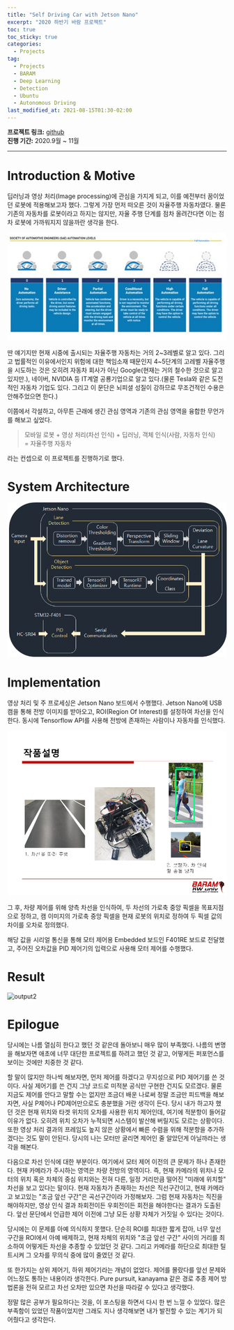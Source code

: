 ```yaml
---
title: "Self Driving Car with Jetson Nano"
excerpt: "2020 하반기 바람 프로젝트"
toc: true
toc_sticky: true
categories:
  - Projects
tag:
  - Projects
  - BARAM
  - Deep Learning
  - Detection
  - Ubuntu
  - Autonomous Driving
last_modified_at: 2021-08-15T01:30-02:00
---
```


**프로젝트 링크:** [github](https://github.com/msjun23/Self-Driving-Car-Minimi) <br>
**진행 기간:** 2020.9월 ~ 11월

---

# Introduction & Motive

딥러닝과 영상 처리(Image processing)에 관심을 가지게 되고, 이를 예전부터 꿈이었던 로봇에 적용해보고자 했다. 그렇게 가장 먼저 떠오른 것이 자율주행 자동차였다. 물론 기존의 자동차를 로봇이라고 하지는 않지만, 자율 주행 단계를 점차 올려간다면 이는 점차 로봇에 가까워지지 않을까란 생각을 한다.

![auto_level](/assets/images/self-driving-car/auto_level.jpg)

딴 얘기지만 현재 시중에 출시되는 자율주행 자동차는 거의 2~3레벨로 알고 있다. 그리고 법률적인 이유에서인지 위험에 대한 책임소재 때문인지 4~5단계의 고레벨 자율주행을 시도하는 것은 오히려 자동차 회사가 아닌 Google(현재는 거의 철수한 것으로 알고 있지만.), 네이버, NVIDIA 등 IT계열 공룡기업으로 알고 있다.(물론 Tesla와 같은 도전적인 자동차 기업도 있다. 그리고 이 문단은 뇌피셜 성질이 강하므로 무조건적인 수용은 안해주었으면 한다.)

이쯤에서 각설하고, 아무튼 근래에 생긴 관심 영역과 기존의 관심 영역을 융합한 무언가를 해보고 싶었다.

> 모바일 로봇 + 영상 처리(차선 인식) + 딥러닝, 객체 인식(사람, 자동차 인식)<br>
> = 자율주행 자동차

라는 컨셉으로 이 프로젝트를 진행하기로 했다.

# System Architecture

![sys_arch](/assets/images/self-driving-car/sys_arch.png)

# Implementation

영상 처리 및 주 프로세싱은 Jetson Nano 보드에서 수행했다. Jetson Nano에 USB 캠을 통해 전방 이미지를 받아오고, ROI(Region Of Interest)를 설정하여 차선을 인식한다. 동시에 Tensorflow API를 사용해 전방에 존재하는 사람이나 자동차를 인식했다.

![slide4](/assets/images/self-driving-car/slide4.png)

그 후, 차량 제어를 위해 양측 차선을 인식하여, 두 차선의 가로축 중앙 픽셀을 목표지점으로 정하고, 캠 이미지의 가로축 중앙 픽셀을 현재 로봇의 위치로 정하여 두 픽셀 값의 차이를 오차로 정의했다.

해당 값을 시리얼 통신을 통해 모터 제어용 Embedded 보드인 F401RE 보드로 전달했고, 주어진 오차값을 PID 제어기의 입력으로 사용해 모터 제어를 수행했다.

# Result

![output2](/assets/images/self-driving-car/output2.gif)

# Epilogue

당시에는 나름 열심히 한다고 했던 것 같은데 돌아보니 매우 많이 부족했다. 나름의 변명을 해보자면 애초에 너무 대단한 프로젝트를 하려고 했던 것 같고, 어떻게든 퍼포먼스를 보이는 것에만 치중한 것 같다.

할 말이 많지만 하나씩 해보자면, 먼저 제어를 하겠다고 무지성으로 PID 제어기를 쓴 것이다. 사실 제어기를 쓴 건지 그냥 코드로 미적분 공식만 구현한 건지도 모르겠다. 물론 지금도 제어를 안다고 말할 수는 없지만 조금더 배운 나로써 정말 조금만 피드백을 해보자면, 사실 P제어나 PD제어만으로도 충분했을 거란 생각이 든다. 당시 내가 하고자 했던 것은 현재 위치와 타겟 위치의 오차를 사용한 위치 제어인데, 여기에 적분항이 들어갈 이유가 없다. 오히려 위치 오차가 누적되면 시스템이 발산해 버릴지도 모르는 상황이다. 또한 영상 처리 결과의 프레임도 높지 않은 상황에서 빠른 수렴을 위해 적분항을 추가하겠다는 것도 말이 안된다. 당시의 나는 모터만 굴리면 제어인 줄 알았던게 아닐까라는 생각을 해본다.

다음으로 차선 인식에 대한 부분이다. 여기에서 모터 제어 이전의 큰 문제가 하나 존재한다. 현재 카메라가 주시하는 영역은 차량 전방의 영역이다. 즉, 현재 카메라의 위치나 모터의 위치 혹은 차체의 중심 위치와는 전혀 다른, 일정 거리만큼 떨어진 "미래에 위치할" 차선을 보고 있다는 말이다. 현재 자동차가 존재하는 차선은 직선구간이고, 현재 카메라고 보고있는 "조금 앞선 구간"은 곡선구간이라 가정해보자. 그럼 현재 자동차는 직진을 해야하지만, 영상 인식 결과 좌회전이든 우회전이든 회전을 해야한다는 결과가 도출된다. 앞선 문단에서 언급한 제어 이전에 그냥 모든 상황 자체가 거짓일 수 있다는 것이다.

당시에는 이 문제를 아예 의식하지 못했다. 단순히 ROI를 최대한 짧게 잡아, 너무 앞선 구간을 ROI에서 아예 배제하고, 현재 차체의 위치와 "조금 앞선 구간" 사이의 거리를 최소하여 어떻게든 차선을 추종할 수 있었던 것 같다. 그리고 카메라를 하단으로 최대한 틸트시켜 그 오차를 무의식 중에 많이 줄였던 것 같다.

또 한가지는 상위 제어기, 하위 제어기라는 개념이 없었다. 제어를 몰랐다를 앞선 문제와 어느정도 통하는 내용이라 생각한다. Pure pursuit, kanayama 같은 경로 추종 제어 방법론을 전혀 모르고 차선 오차만 있으면 차선을 따라갈 수 있다고 생각했다.

정말 많은 공부가 필요하다는 것을, 이 포스팅을 하면서 다시 한 번 느낄 수 있었다. 많은 부족함이 있었던 작품이었지만 그래도 지나 생각해보면 내가 발전할 수 있는 계기가 되어줬다고 생각한다.
